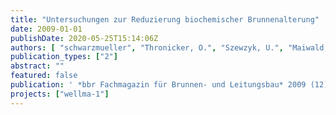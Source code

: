 ```yaml
---
title: "Untersuchungen zur Reduzierung biochemischer Brunnenalterung"
date: 2009-01-01
publishDate: 2020-05-25T15:14:06Z
authors: [ "schwarzmueller", "Thronicker, O.", "Szewzyk, U.", "Maiwald, U.", "Menz, C.", "Taute, T.", "Pekdeger, A.", "Dlubek, H." ]
publication_types: ["2"]
abstract: ""
featured: false
publication: ' *bbr Fachmagazin für Brunnen- und Leitungsbau* 2009 (12): 62-67'
projects: ["wellma-1"]
---
```


